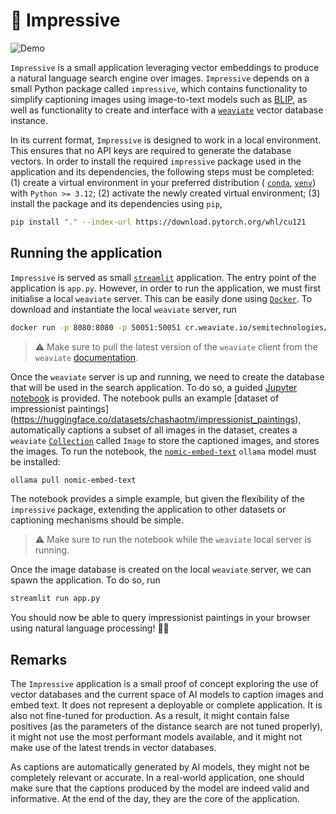 # 🎨 Impressive

![Demo](./assets/demo.gif)

`Impressive` is a small application leveraging vector embeddings to produce a natural language
search engine over images. `Impressive` depends on a small Python package called `impressive`, which
contains functionality to simplify captioning images using image-to-text models such as
[BLIP](https://huggingface.co/Salesforce/blip-image-captioning-base), as well as functionality to
create and interface with a [`weaviate`](https://weaviate.io/developers/weaviate/client-libraries)
vector database instance.

In its current format, `Impressive` is designed to work in a local environment. This ensures that no
API keys are required to generate the database vectors. In order to install the required
`impressive` package used in the application and its dependencies, the following steps must be
completed: (1) create a virtual environment in your preferred distribution (
[`conda`](https://conda.io/projects/conda/en/latest/user-guide/getting-started.html),
[`venv`](https://docs.python.org/3/library/venv.html)) with `Python >= 3.12`; (2) activate the newly
created virtual environment; (3) install the package and its dependencies using `pip`,

```bash
pip install "." --index-url https://download.pytorch.org/whl/cu121
```

## Running the application

`Impressive` is served as small [`streamlit`](https://streamlit.io/) application. The entry point of
the application is `app.py`. However, in order to run the application, we must first initialise a
local `weaviate` server. This can be easily done using [`Docker`](https://www.docker.com/). To
download and instantiate the local `weaviate` server, run

```bash
docker run -p 8080:8080 -p 50051:50051 cr.weaviate.io/semitechnologies/weaviate:1.25.4
```

> ⚠ Make sure to pull the latest version of the `weaviate` client from the `weaviate` 
[documentation](https://weaviate.io/developers/weaviate/installation/docker-compose).

Once the `weaviate` server is up and running, we need to create the database that will be used in
the search application. To do so, a guided [Jupyter notebook](./scripts/create_database.ipynb) is
provided. The notebook pulls an example [dataset of impressionist paintings]
(https://huggingface.co/datasets/chashaotm/impressionist_paintings), automatically captions a subset
of all images in the dataset, creates a `weaviate`
[`Collection`](https://weaviate.io/developers/weaviate/manage-data/collections) called `Image` to
store the captioned images, and stores the images. To run the notebook, the 
[`nomic-embed-text`](https://ollama.com/library/nomic-embed-text) `ollama` model must be installed:

```bash
ollama pull nomic-embed-text
```

The notebook provides a simple example, but given the flexibility of the `impressive` package,
extending the application to other datasets or captioning mechanisms should be simple.

> ⚠ Make sure to run the notebook while the `weaviate` local server is running.

Once the image database is created on the local `weaviate` server, we can spawn the application. To
do so, run

```bash
streamlit run app.py
```

You should now be able to query impressionist paintings in your browser using natural language
processing! 🚀🚀

## Remarks

The `Impressive` application is a small proof of concept exploring the use of vector databases and
the current space of AI models to caption images and embed text. It does not represent a deployable
or complete application. It is also not fine-tuned for production. As a result, it might contain
false positives (as the parameters of the distance search are not tuned properly), it might not use
the most performant models available, and it might not make use of the latest trends in vector
databases.

As captions are automatically generated by AI models, they might not be completely relevant or
accurate. In a real-world application, one should make sure that the captions produced by the model
are indeed valid and informative. At the end of the day, they are the core of the application.
